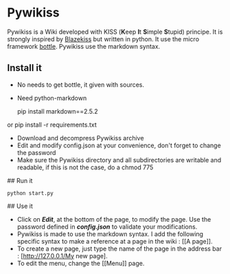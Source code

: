 # Pywikiss

Pywikiss is a Wiki developed with KISS (**K**eep **I**t **S**imple **S**tupid) principe. 
It is strongly inspired by [Blazekiss](http://projet.idleman.fr/blazekiss/) but written in python.
It use the micro framework [bottle](http://bottlepy.org). 
Pywikiss use the markdown syntax.

## Install it

* No needs to get bottle, it given with sources. 

* Need python-markdown

    pip install markdown==2.5.2

or
    pip install -r requirements.txt

* Download and decompress Pywikiss archive
* Edit and modify config.json at your convenience, don't forget to change the password
* Make sure the Pywikiss directory and all subdirectories are writable and readable,  if this is not the case, do a chmod 775

## Run it

    python start.py

## Use it

* Click on ***Edit***, at the bottom of the page, to modify the page. Use the password defined in ***config.json*** to validate your modifications.
* Pywikiss is made to use the markdown syntax. I add the following specific syntax to make a reference at a page in the wiki : [[A page]].
* To create a new page, just type the name of the page in the address bar : [http://127.0.0.1/My new page].
* To edit the menu, change the [[Menu]] page. 

